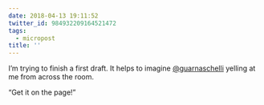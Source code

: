 ```yaml
---
date: 2018-04-13 19:11:52
twitter_id: 984932209164521472
tags:
  - micropost
title: ''
---
```


I’m trying to finish a first draft. It helps to imagine [@guarnaschelli](https://twitter.com/guarnaschelli) yelling at me from across the room.

“Get it on the page!”
